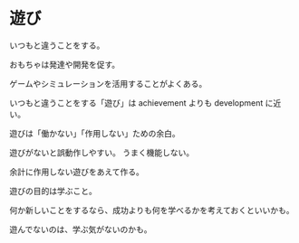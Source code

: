 # 遊び

いつもと違うことをする。

おもちゃは発達や開発を促す。

ゲームやシミュレーションを活用することがよくある。

いつもと違うことをする「遊び」は achievement よりも development に近い。

遊びは「働かない」「作用しない」ための余白。

遊びがないと誤動作しやすい。
うまく機能しない。

余計に作用しない遊びをあえて作る。

遊びの目的は学ぶこと。

何か新しいことをするなら、成功よりも何を学べるかを考えておくといいかも。

遊んでないのは、学ぶ気がないのかも。
